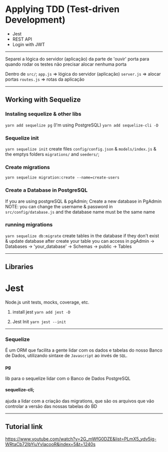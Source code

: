 # Applying TDD (Test-driven Development)

- Jest
- REST API
- Login with JWT

--------------------
Separei a lógica do servidor (aplicação) da parte de 'ouvir' porta para quando rodar os testes não precisar alocar nenhuma porta

Dentro de `src/`;
``app.js`` => lógica do servidor (aplicação)
``server.js`` => alocar portas
``routes.js`` => rotas da aplicação

----------------------------------------------
## Working with Sequelize
### Instaling sequelize & other libs
``yarn add sequelize pg`` (I'm using PostgreSQL)
``yarn add sequelize-cli -D``

### Sequelize init
``yarn sequelize init``
create files `config/config.json` & `models/index.js` & the emptys folders `migrations/` and `seeders/`;

### Create migrations
``yarn sequelize migration:create --name=create-users``

### Create a Database in PostgreSQL
If you are using postgreSQL & pgAdmin;
Create a new database in PgAdmin
NOTE: you can change the username & password in `src/config/database.js` and the database name must be the same name

### running migrations
``yarn sequelize db:migrate``
create tables in the database if they don't exist & update database
after create your table you can access in pgAdmin -> Databases -> 'your_database' -> Schemas -> public -> Tables

----------------------------------------------

## Libraries

# Jest
Node.js unit tests, mocks, coverage, etc.

1. install jest
``yarn add jest -D``

2. Jest Init
``yarn jest --init``

----------
### Sequelize
É um ORM que facilita a gente lidar com os dados e tabelas do nosso Banco de Dados, utilizando sintaxe de `Javascript` ao invés de `SQL`.

#### pg
lib para o sequelize lidar com o Banco de Dados PostgreSQL

#### sequelize-cli;
ajuda a lidar com a criação das migrations, que são os arquivos que vão controlar a versão das nossas tabelas do BD

-----------------------------
## Tutorial link
https://www.youtube.com/watch?v=2G_mWfG0DZE&list=PLmX5_ydv5jg-WRtaCb72IbYiuYvIacooR&index=5&t=1240s